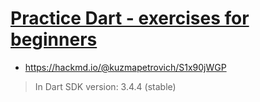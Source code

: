 

# [Practice Dart - exercises for beginners]("https://hackmd.io/@kuzmapetrovich/S1x90jWGP")

 - https://hackmd.io/@kuzmapetrovich/S1x90jWGP

> In Dart SDK version: 3.4.4 (stable)
